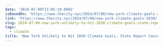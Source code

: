 ```yaml
---
date: '2024-07-09T13:05:19.000Z'
isBasedOn: 'https://www.thecity.nyc/2024/07/08/new-york-climate-goals-2030/'
link: 'https://www.thecity.nyc/2024/07/08/new-york-climate-goals-2030/'
slug: 2024-07-09-new-york-unlikely-to-hit-2030-climate-goals-state-report-concedes
tags:
  - climate
title: 'New York Unlikely to Hit 2030 Climate Goals, State Report Concedes'
---
```

 
